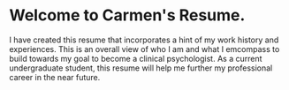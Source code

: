 # Welcome to Carmen's Resume. 
I have created this resume that incorporates a hint of my work history and experiences. 
This is an overall view of who I am and what I emcompass to build towards my goal to become a clinical psychologist. 
As a current undergraduate student, this resume will help me further my professional career in the near future. 
